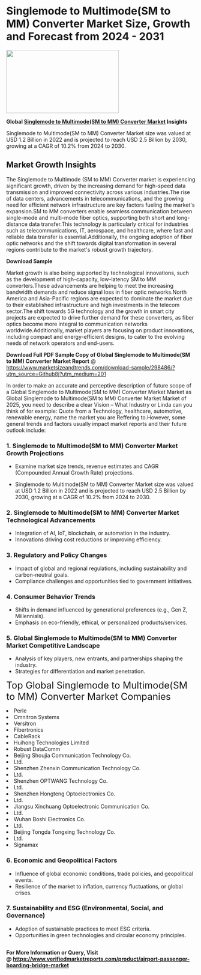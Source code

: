 <H1>Singlemode to Multimode(SM to MM) Converter Market Size, Growth and Forecast from 2024 - 2031</H1><img class="aligncenter size-medium wp-image-584254" src="https://thirdeyenews.in/wp-content/uploads/2024/09/Global-Market-Research-300x168.jpeg" alt="" width="300" height="168" /><p><strong>Global&nbsp;<a href="https://www.marketsizeandtrends.com/download-sample/298486/?utm_source=Github8j?utm_medium=201">Singlemode to Multimode(SM to MM) Converter Market</a> Insights</strong></p><p>Singlemode to Multimode(SM to MM) Converter Market size was valued at USD 1.2 Billion in 2022 and is projected to reach USD 2.5 Billion by 2030, growing at a CAGR of 10.2% from 2024 to 2030.</p><p><h2>Market Growth Insights</h2> <p>The Singlemode to Multimode (SM to MM) Converter market is experiencing significant growth, driven by the increasing demand for high-speed data transmission and improved connectivity across various industries.The rise of data centers, advancements in telecommunications, and the growing need for efficient network infrastructure are key factors fueling the market's expansion.SM to MM converters enable seamless communication between single-mode and multi-mode fiber optics, supporting both short and long-distance data transfer.This technology is particularly critical for industries such as telecommunications, IT, aerospace, and healthcare, where fast and reliable data transfer is essential.Additionally, the ongoing adoption of fiber optic networks and the shift towards digital transformation in several regions contribute to the market's robust growth trajectory.</p> <p><strong>Download Sample</strong></p> <p>Market growth is also being supported by technological innovations, such as the development of high-capacity, low-latency SM to MM converters.These advancements are helping to meet the increasing bandwidth demands and reduce signal loss in fiber optic networks.North America and Asia-Pacific regions are expected to dominate the market due to their established infrastructure and high investments in the telecom sector.The shift towards 5G technology and the growth in smart city projects are expected to drive further demand for these converters, as fiber optics become more integral to communication networks worldwide.Additionally, market players are focusing on product innovations, including compact and energy-efficient designs, to cater to the evolving needs of network operators and end-users.</p> <p><span class=""><strong>Download Full PDF Sample Copy of Global Singlemode to Multimode(SM to MM) Converter Market Report</strong> @ <a href="https://www.marketsizeandtrends.com/download-sample/298486/?utm_source=Github8j?utm_medium=201" target="_blank">https://www.marketsizeandtrends.com/download-sample/298486/?utm_source=Github8j?utm_medium=201</a></span></p><p>In order to make an accurate and perceptive description of future scope of a Global&nbsp;Singlemode to Multimode(SM to MM) Converter Market Market as Global&nbsp;Singlemode to Multimode(SM to MM) Converter Market Market of 2025, you need to describe a clear Vision &ndash; What Industry or Linda can you think of for example: Quote from a Technology, healthcare, automotive, renewable energy, name the market you are Reffering to.However, some general trends and factors usually impact market reports and their future outlook include:</p><h3>1.&nbsp;<strong>Singlemode to Multimode(SM to MM) Converter Market Growth Projections</strong></h3><ul><li>Examine market size trends, revenue estimates and CAGR (Compounded Annual Growth Rate) projections.</li><li><p>Singlemode to Multimode(SM to MM) Converter Market size was valued at USD 1.2 Billion in 2022 and is projected to reach USD 2.5 Billion by 2030, growing at a CAGR of 10.2% from 2024 to 2030.</p></li></ul><h3>2.&nbsp;<strong>Singlemode to Multimode(SM to MM) Converter Market Technological Advancements</strong></h3><ul><li>Integration of AI, IoT, blockchain, or automation in the industry.</li><li>Innovations driving cost reductions or improving efficiency.</li></ul><h3>3.&nbsp;<strong>Regulatory and Policy Changes</strong></h3><ul><li>Impact of global and regional regulations, including sustainability and carbon-neutral goals.</li><li>Compliance challenges and opportunities tied to government initiatives.</li></ul><h3>4.&nbsp;<strong>Consumer Behavior Trends</strong></h3><ul><li>Shifts in demand influenced by generational preferences (e.g., Gen Z, Millennials).</li><li>Emphasis on eco-friendly, ethical, or personalized products/services.</li></ul><h3>5.&nbsp;<strong>Global Singlemode to Multimode(SM to MM) Converter Market Competitive Landscape</strong></h3><ul><li>Analysis of key players, new entrants, and partnerships shaping the industry.</li><li>Strategies for differentiation and market penetration.</li></ul><p data-pm-slice="1 1 []"><span style="color: inherit; font-family: inherit; font-size: 25px;">Top Global Singlemode to Multimode(SM to MM) Converter Market Companies</span></p><div class="" data-test-id=""><p><li>Perle</li><li> Omnitron Systems</li><li> Versitron</li><li> Fibertronics</li><li> CableRack</li><li> Huihong Technologies Limited</li><li> Robust DataComm</li><li> Beijing Shoujia Communication Technology Co.</li><li> Ltd.</li><li> Shenzhen Zhenxin Communication Technology Co.</li><li> Ltd.</li><li> Shenzhen OPTWANG Technology Co.</li><li> Ltd.</li><li> Shenzhen Hongteng Optoelectronics Co.</li><li> Ltd.</li><li> Jiangsu Xinchuang Optoelectronic Communication Co.</li><li> Ltd.</li><li> Wuhan Boshi Electronics Co.</li><li> Ltd.</li><li> Beijing Tongda Tongxing Technology Co.</li><li> Ltd.</li><li> Signamax</li></p></div><h3>6.&nbsp;<strong>Economic and Geopolitical Factors</strong></h3><ul><li>Influence of global economic conditions, trade policies, and geopolitical events.</li><li>Resilience of the market to inflation, currency fluctuations, or global crises.</li></ul><h3>7.&nbsp;<strong>Sustainability and ESG (Environmental, Social, and Governance)</strong></h3><ul><li>Adoption of sustainable practices to meet ESG criteria.</li><li>Opportunities in green technologies and circular economy principles.</li></ul><h2><strong style="font-size: 14px;">For More Information or Query, Visit @&nbsp;</strong><a style="background-color: #ffffff; font-size: 14px;" href="https://www.marketsizeandtrends.com/report/singlemode-to-multimode-sm-to-mm-converter-market/" target="_blank">https://www.verifiedmarketreports.com/product/airport-passenger-boarding-bridge-market</a></h2>